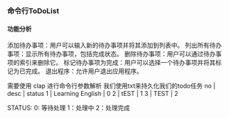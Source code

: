 ### 命令行ToDoList

#### 功能分析

添加待办事项：用户可以输入新的待办事项并将其添加到列表中。
列出所有待办事项：显示所有待办事项，包括完成状态。
删除待办事项：用户可以通过待办事项的索引来删除它。
标记待办事项为完成：用户可以选择一个待办事项并将其标记为已完成。
退出程序：允许用户退出应用程序。

需要使用 clap 进行命令行参数解析
我们使用txt来持久化我们的todo任务
no | desc | status
1  | Learning English | 0
2  | tEST | 1
3 | TEST | 2

STATUS:
0: 等待处理
1：处理中
2：处理完成

